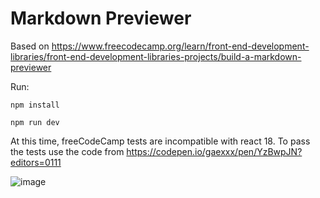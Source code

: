 # Markdown Previewer

Based on https://www.freecodecamp.org/learn/front-end-development-libraries/front-end-development-libraries-projects/build-a-markdown-previewer

Run:

`npm install`

`npm run dev`

At this time, freeCodeCamp tests are incompatible with react 18.
To pass the tests use the code from https://codepen.io/gaexxx/pen/YzBwpJN?editors=0111

![image](https://github.com/gaexxx/freeCodeCamp/assets/128270125/a13dc59b-aad5-4315-964a-9577c6a58a29)
